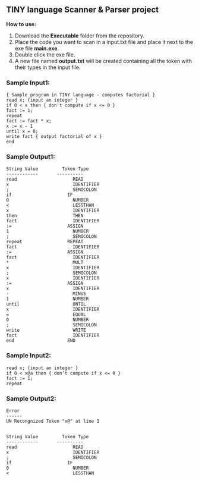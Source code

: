 ## TINY language Scanner & Parser project

**How to use:**
1. Download the **Executable** folder from the repository.
2. Place the code you want to scan in a input.txt file and place it next to the exe file **main.exe**.
3. Double click the exe file.
4. A new file named **output.txt** will be created containing all the token with their types in the input file.

### Sample Input1:

```
{ Sample program in TINY language - computes factorial }
read x; {input an integer }
if 0 < x then { don't compute if x <= 0 }
fact := 1;
repeat
fact := fact * x;
x := x - 1
until x = 0;
write fact { output factorial of x }
end
```

### Sample Output1:

```
String Value 	     Token Type
------------       ----------
read			         READ
x			             IDENTIFIER
;			             SEMICOLON
if			           IF
0			             NUMBER
<			             LESSTHAN
x			             IDENTIFIER
then			         THEN
fact			         IDENTIFIER
:=			           ASSIGN
1			             NUMBER
;			             SEMICOLON
repeat			       REPEAT
fact			         IDENTIFIER
:=			           ASSIGN
fact			         IDENTIFIER
*			             MULT
x			             IDENTIFIER
;			             SEMICOLON
x			             IDENTIFIER
:=			           ASSIGN
x			             IDENTIFIER
-			             MINUS
1			             NUMBER
until			         UNTIL
x			             IDENTIFIER
=			             EQUAL
0			             NUMBER
;			             SEMICOLON
write			         WRITE
fact			         IDENTIFIER
end			           END

```

### Sample Input2:
```
read x; {input an integer }
if 0 < x@a then { don’t compute if x <= 0 }
fact := 1;
repeat

```

### Sample Output2:
```
Error
------
UN Recongnized Token "x@" at line 1


String Value 	     Token Type
------------       ----------
read			         READ
x			             IDENTIFIER
;			             SEMICOLON
if			           IF
0			             NUMBER
<			             LESSTHAN

```
